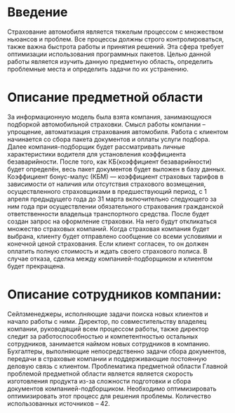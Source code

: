 # Введение
Страхование автомобиля является тяжелым процессом с множеством ньюансов и проблем. Все процессы должны строго контролироваться, также важна быстрота работы и принятия решений. Эта сфера требует оптимизации использования программных пакетов.
Целью данной работы является изучить данную предметную область, определить проблемные места и определить задачи по их устранению.

# Описание предметной области
За информационную модель была взята компания, занимающуюся подборкой автомобильной страховки. Смысл работы компании – упрощение, автоматизация страхования автомобиля.
Работа с клиентом начинается со сбора пакета документов и оплаты услуги подбора.
Далее компания-подборщик будет рассматривать личные характеристики водителя для установления коэффициента безаварийности. После того, как КБ(коэффициент безаварийности) будет определён, весь пакет документов будет выложен в базу данных.
 Коэффициент бонус-малус (КБМ) — коэффициент страховых тарифов в зависимости от наличия или отсутствия страхового возмещения, осуществленного страховщиками в предшествующий период, с 1 апреля предыдущего года до 31 марта включительно следующего за ним года при осуществлении обязательного страхования гражданской ответственности владельца транспортного средства. 
После будет создан запрос на оформление страховки. На него будут откликаться множество страховых компаний. Когда страховая компания будет выбрана, клиенту будет отправлено сообщение со всеми условиями и конечной ценой страхования. Если клиент согласен, то он должен оплатить полную стоимость и ждать своего страхового полиса. В случае отказа, сделка между компанией-подборщиком и клиентом будет прекращена.

# Описание сотрудников компании: 

Сейлзменеджеры, исполняющие задачи поиска новых клиентов и начало работы с ними.
  Директор, по совместительству владелец компании, руководящий всем процессом работы, также директор следит за работоспособностью и компетентностью остальных сотрудников, занимается наймом новых сотрудников в компанию.
  Бухгалтеры, выполняющие непосредственно задачи сбора документов, передачи в страховые компании и поддерживающие постоянную деловую связь с клиентом.
Проблематика предметной области
Главной проблемой предметной области является является скорость изготовления продукта из-за сложности подготовки и сбора документов компанией-подборщиком. Необходимо оптимизировать оптимизировать этот процесс для решения проблемы.
Количество использованных источников – 42.
